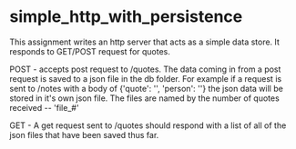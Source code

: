 # simple_http_with_persistence

This assignment writes an http server that acts as a simple data store.  It responds to GET/POST request for quotes.

POST -  accepts post request to /quotes.
The data coming in from a post request is saved to a json file in the db folder. For example if a request is sent to /notes with a body of {'quote': '<value>', 'person': '<speaker>'} the json data will be stored in it's own json file. The files are named by the number of quotes received -- 'file_#'

GET - A get request sent to /quotes should respond with a list of all of the json files that have been saved thus far.


